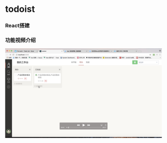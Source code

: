 # todoist

### React搭建

### 功能视频介绍
[![IMAGE ALT TEXT](./封面.jpg)](http://v.youku.com/v_show/id_XMzE1MjYyMTA4MA==.html?spm=a2h3j.8428770.3416059.1)
